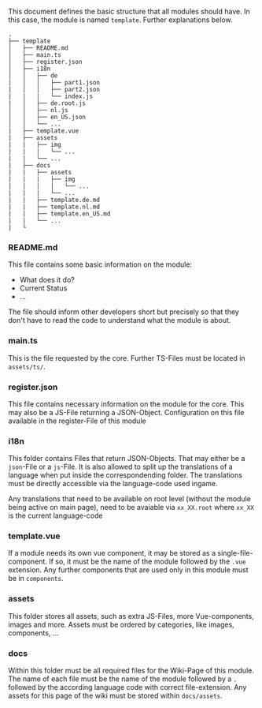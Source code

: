 This document defines the basic structure that all modules should have.
In this case, the module is named `template`. Further explanations below.
```
.
├── template
│   ├── README.md
│   ├── main.ts
│   ├── register.json
│   ├── i18n
│   │   ├── de
|   │   │   ├── part1.json
|   │   │   ├── part2.json
|   |   |   └── index.js
|   │   ├── de.root.js
│   │   ├── nl.js
│   │   ├── en_US.json
│   │   └── ...
|   ├── template.vue
|   ├── assets
|   |   ├── img
|   |   |   └── ...
|   |   └── ...
|   ├── docs
|   |   ├── assets
|   |   |   ├── img
|   |   |   |   └── ...
|   |   |   └── ...
|   |   ├── template.de.md
|   |   ├── template.nl.md
|   |   ├── template.en_US.md
|   |   └── ...
|   └
```

### README.md
This file contains some basic information on the module:
* What does it do?
* Current Status
* ...

The file should inform other developers short but precisely so that they don't have to read the code to understand what the module is about.

### main.ts
This is the file requested by the core. Further TS-Files must be located in `assets/ts/`.

### register.json
This file contains necessary information on the module for the core. This may also be a JS-File returning a JSON-Object. Configuration on this file available in the register-File of this module

### i18n
This folder contains Files that return JSON-Objects. That may either be a `json`-File or a `js`-File.
It is also allowed to split up the translations of a language when put inside the correspondending folder.
The translations must be directly accessible via the language-code used ingame.

Any translations that need to be available on root level (without the module being active on main page), need to be avaiable via `xx_XX.root` where `xx_XX` is the current language-code

### template.vue
If a module needs its own vue component, it may be stored as a single-file-component. If so, it must be the name of the module followed by the `.vue` extension.
Any further components that are used only in this module must be in `components`.

### assets
This folder stores all assets, such as extra JS-Files, more Vue-components, images and more.
Assets must be ordered by categories, like images, components, ...

### docs
Within this folder must be all required files for the Wiki-Page of this module.
The name of each file must be the name of the module followed by a `.` followed by the according language code with correct file-extension.
Any assets for this page of the wiki must be stored within `docs/assets`.
